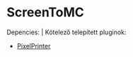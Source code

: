 # ScreenToMC

Depencies: | Kötelező telepített pluginok:
- [PixelPrinter](https://www.spigotmc.org/resources/pixelprinter.29760/)

